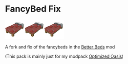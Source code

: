 # FancyBed Fix
![icon](https://github.com/SteamWo1f/BetterBeds-FancyBed_Fix/blob/main/icon.png?raw=true)![icon](https://github.com/SteamWo1f/BetterBeds-FancyBed_Fix/blob/main/icon.png?raw=true)![icon](https://github.com/SteamWo1f/BetterBeds-FancyBed_Fix/blob/main/icon.png?raw=true)

A fork and fix of the fancybeds in the [Better Beds](https://github.com/TeamMidnightDust/BetterBeds) mod

(This pack is mainly just for my modpack [Optimized Oasis](https://steamwo1f.github.io/OOS/))
